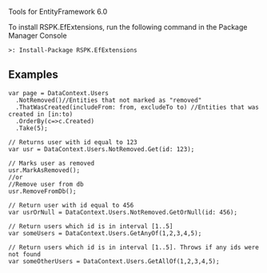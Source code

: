 
Tools for EntityFramework 6.0

To install RSPK.EfExtensions, run the following command in the Package Manager Console

    >: Install-Package RSPK.EfExtensions
    
    
## Examples ##

    var page = DataContext.Users
      .NotRemoved()//Entities that not marked as "removed"               
      .ThatWasCreated(includeFrom: from, excludeTo to) //Entities that was created in [in:to)
      .OrderBy(c=>c.Created)
      .Take(5);
    
    // Returns user with id equal to 123
    var usr = DataContext.Users.NotRemoved.Get(id: 123);
    
    // Marks user as removed
    usr.MarkAsRemoved();
    //or
    //Remove user from db
    usr.RemoveFromDb(); 
    
    // Return user with id equal to 456
    var usrOrNull = DataContext.Users.NotRemoved.GetOrNull(id: 456);
    
    // Return users which id is in interval [1..5]
    var someUsers = DataContext.Users.GetAnyOf(1,2,3,4,5);
    
    // Return users which id is in interval [1..5]. Throws if any ids were not found
    var someOtherUsers = DataContext.Users.GetAllOf(1,2,3,4,5);
    
    
    
